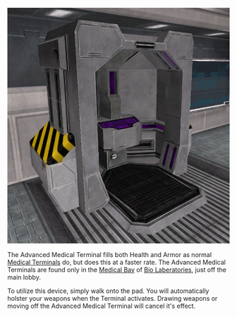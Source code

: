 ![](../images/Advanced_Med_Term.jpg "Advanced_Med_Term.jpg")

The Advanced Medical Terminal fills both Health and Armor as normal
[Medical Terminals](Medical_Terminal.md) do, but does this at a faster rate. The
Advanced Medical Terminals are found only in the
[Medical Bay](../locations/Medical_Bay.md) of
[Bio Laberatories](../locations/Bio_Laboratory.md), just off the main lobby.

To utilize this device, simply walk onto the pad. You will automatically holster
your weapons when the Terminal activates. Drawing weapons or moving off the
Advanced Medical Terminal will cancel it's effect.
